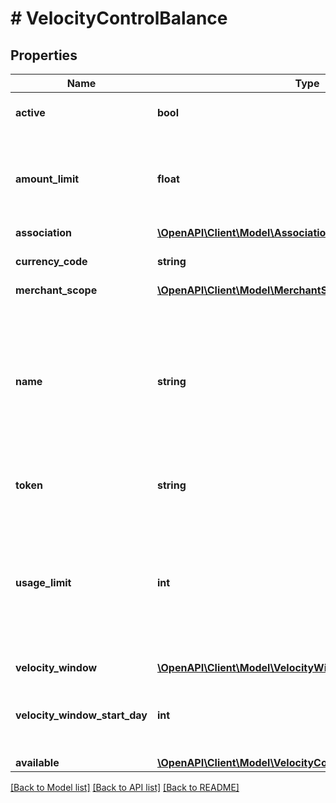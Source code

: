 # # VelocityControlBalance

## Properties

Name | Type | Description | Notes
------------ | ------------- | ------------- | -------------
**active** | **bool** | Indicates whether the velocity control is active. | [optional] [default to false]
**amount_limit** | **float** | Maximum monetary sum that can be cleared within the time period defined by velocity period. |
**association** | [**\OpenAPI\Client\Model\Association**](Association.md) |  | [optional]
**currency_code** | **string** | Three-character ISO 4217 currency code. |
**merchant_scope** | [**\OpenAPI\Client\Model\MerchantScope**](MerchantScope.md) |  | [optional]
**name** | **string** | Description of how the velocity control restricts spending. For example, \&quot;Max spend of $500 per day\&quot; or \&quot;Max spend of $5000 per month for non-exempt employees\&quot;. | [optional]
**token** | **string** | Unique identifier of the velocity control. | [optional]
**usage_limit** | **int** | Maximum number of times a card can be used within the time period defined by the &#x60;velocity_window&#x60; field.  Leave &#x60;null&#x60; to indicate that the card can be used an unlimited number of times. | [optional]
**velocity_window** | [**\OpenAPI\Client\Model\VelocityWindow**](VelocityWindow.md) |  | [optional]
**velocity_window_start_day** | **int** | Start day of the velocity window defined by the &#x60;velocity_window&#x60; field. Default value is &#x60;1&#x60; | [optional]
**available** | [**\OpenAPI\Client\Model\VelocityControlBalanceAllOfAvailable**](VelocityControlBalanceAllOfAvailable.md) |  | [optional]

[[Back to Model list]](../../README.md#models) [[Back to API list]](../../README.md#endpoints) [[Back to README]](../../README.md)
